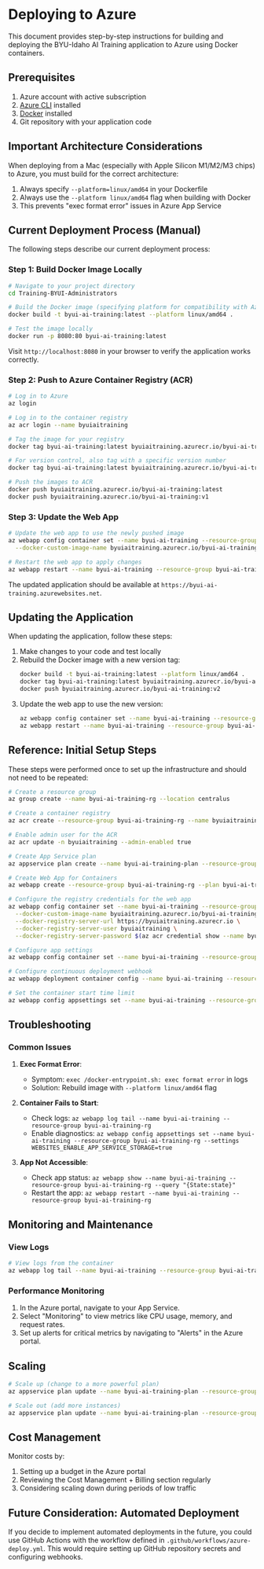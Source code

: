 # Deploying to Azure

This document provides step-by-step instructions for building and deploying the BYU-Idaho AI Training application to Azure using Docker containers.

## Prerequisites

1. Azure account with active subscription
2. [Azure CLI](https://docs.microsoft.com/en-us/cli/azure/install-azure-cli) installed
3. [Docker](https://www.docker.com/get-started) installed
4. Git repository with your application code

## Important Architecture Considerations

When deploying from a Mac (especially with Apple Silicon M1/M2/M3 chips) to Azure, you must build for the correct architecture:

1. Always specify `--platform=linux/amd64` in your Dockerfile
2. Always use the `--platform linux/amd64` flag when building with Docker
3. This prevents "exec format error" issues in Azure App Service

## Current Deployment Process (Manual)

The following steps describe our current deployment process:

### Step 1: Build Docker Image Locally

```bash
# Navigate to your project directory
cd Training-BYUI-Administrators

# Build the Docker image (specifying platform for compatibility with Azure)
docker build -t byui-ai-training:latest --platform linux/amd64 .

# Test the image locally
docker run -p 8080:80 byui-ai-training:latest
```

Visit `http://localhost:8080` in your browser to verify the application works correctly.

### Step 2: Push to Azure Container Registry (ACR)

```bash
# Log in to Azure
az login

# Log in to the container registry
az acr login --name byuiaitraining

# Tag the image for your registry
docker tag byui-ai-training:latest byuiaitraining.azurecr.io/byui-ai-training:latest

# For version control, also tag with a specific version number
docker tag byui-ai-training:latest byuiaitraining.azurecr.io/byui-ai-training:v1

# Push the images to ACR
docker push byuiaitraining.azurecr.io/byui-ai-training:latest
docker push byuiaitraining.azurecr.io/byui-ai-training:v1
```

### Step 3: Update the Web App

```bash
# Update the web app to use the newly pushed image
az webapp config container set --name byui-ai-training --resource-group byui-ai-training-rg \
  --docker-custom-image-name byuiaitraining.azurecr.io/byui-ai-training:v1

# Restart the web app to apply changes
az webapp restart --name byui-ai-training --resource-group byui-ai-training-rg
```

The updated application should be available at `https://byui-ai-training.azurewebsites.net`.

## Updating the Application

When updating the application, follow these steps:

1. Make changes to your code and test locally
2. Rebuild the Docker image with a new version tag:
   ```bash
   docker build -t byui-ai-training:latest --platform linux/amd64 .
   docker tag byui-ai-training:latest byuiaitraining.azurecr.io/byui-ai-training:v2
   docker push byuiaitraining.azurecr.io/byui-ai-training:v2
   ```
3. Update the web app to use the new version:
   ```bash
   az webapp config container set --name byui-ai-training --resource-group byui-ai-training-rg --docker-custom-image-name byuiaitraining.azurecr.io/byui-ai-training:v2
   az webapp restart --name byui-ai-training --resource-group byui-ai-training-rg
   ```

## Reference: Initial Setup Steps

These steps were performed once to set up the infrastructure and should not need to be repeated:

```bash
# Create a resource group
az group create --name byui-ai-training-rg --location centralus

# Create a container registry
az acr create --resource-group byui-ai-training-rg --name byuiaitraining --sku Basic

# Enable admin user for the ACR
az acr update -n byuiaitraining --admin-enabled true

# Create App Service plan
az appservice plan create --name byui-ai-training-plan --resource-group byui-ai-training-rg --location centralus --is-linux --sku B1

# Create Web App for Containers
az webapp create --resource-group byui-ai-training-rg --plan byui-ai-training-plan --name byui-ai-training --deployment-container-image-name byuiaitraining.azurecr.io/byui-ai-training:v1

# Configure the registry credentials for the web app
az webapp config container set --name byui-ai-training --resource-group byui-ai-training-rg \
  --docker-custom-image-name byuiaitraining.azurecr.io/byui-ai-training:v1 \
  --docker-registry-server-url https://byuiaitraining.azurecr.io \
  --docker-registry-server-user byuiaitraining \
  --docker-registry-server-password $(az acr credential show --name byuiaitraining --query "passwords[0].value" --output tsv)

# Configure app settings
az webapp config container set --name byui-ai-training --resource-group byui-ai-training-rg --enable-app-service-storage false

# Configure continuous deployment webhook
az webapp deployment container config --name byui-ai-training --resource-group byui-ai-training-rg --enable-cd true

# Set the container start time limit
az webapp config appsettings set --name byui-ai-training --resource-group byui-ai-training-rg --settings WEBSITES_CONTAINER_START_TIME_LIMIT=600
```

## Troubleshooting

### Common Issues

1. **Exec Format Error**:

   - Symptom: `exec /docker-entrypoint.sh: exec format error` in logs
   - Solution: Rebuild image with `--platform linux/amd64` flag

2. **Container Fails to Start**:

   - Check logs: `az webapp log tail --name byui-ai-training --resource-group byui-ai-training-rg`
   - Enable diagnostics: `az webapp config appsettings set --name byui-ai-training --resource-group byui-ai-training-rg --settings WEBSITES_ENABLE_APP_SERVICE_STORAGE=true`

3. **App Not Accessible**:
   - Check app status: `az webapp show --name byui-ai-training --resource-group byui-ai-training-rg --query "{State:state}"`
   - Restart the app: `az webapp restart --name byui-ai-training --resource-group byui-ai-training-rg`

## Monitoring and Maintenance

### View Logs

```bash
# View logs from the container
az webapp log tail --name byui-ai-training --resource-group byui-ai-training-rg
```

### Performance Monitoring

1. In the Azure portal, navigate to your App Service.
2. Select "Monitoring" to view metrics like CPU usage, memory, and request rates.
3. Set up alerts for critical metrics by navigating to "Alerts" in the Azure portal.

## Scaling

```bash
# Scale up (change to a more powerful plan)
az appservice plan update --name byui-ai-training-plan --resource-group byui-ai-training-rg --sku S1

# Scale out (add more instances)
az appservice plan update --name byui-ai-training-plan --resource-group byui-ai-training-rg --number-of-workers 3
```

## Cost Management

Monitor costs by:

1. Setting up a budget in the Azure portal
2. Reviewing the Cost Management + Billing section regularly
3. Considering scaling down during periods of low traffic

## Future Consideration: Automated Deployment

If you decide to implement automated deployments in the future, you could use GitHub Actions with the workflow defined in `.github/workflows/azure-deploy.yml`. This would require setting up GitHub repository secrets and configuring webhooks.
